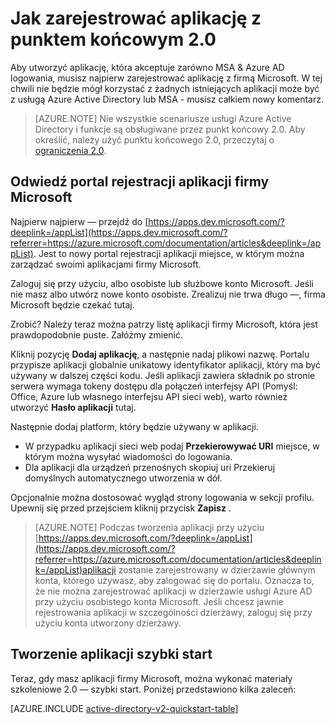 <properties
    pageTitle="Rejestracja aplikacji 2.0 | Microsoft Azure"
    description="Jak zarejestrować aplikację z firmą Microsoft włączania logowania i uzyskiwanie dostępu do usług firmy Microsoft przy użyciu punkt końcowy 2.0"
    services="active-directory"
    documentationCenter=""
    authors="dstrockis"
    manager="mbaldwin"
    editor=""/>

<tags
    ms.service="active-directory"
    ms.workload="identity"
    ms.tgt_pltfrm="na"
    ms.devlang="na"
    ms.topic="article"
    ms.date="09/16/2016"
    ms.author="dastrock"/>

# <a name="how-to-register-an-app-with-the-v20-endpoint"></a>Jak zarejestrować aplikację z punktem końcowym 2.0

Aby utworzyć aplikację, która akceptuje zarówno MSA & Azure AD logowania, musisz najpierw zarejestrować aplikację z firmą Microsoft.  W tej chwili nie będzie mógł korzystać z żadnych istniejących aplikacji może być z usługą Azure Active Directory lub MSA - musisz całkiem nowy komentarz.

> [AZURE.NOTE]
    Nie wszystkie scenariusze usługi Azure Active Directory i funkcje są obsługiwane przez punkt końcowy 2.0.  Aby określić, należy użyć punktu końcowego 2.0, przeczytaj o [ograniczenia 2.0](active-directory-v2-limitations.md).

## <a name="visit-the-microsoft-app-registration-portal"></a>Odwiedź portal rejestracji aplikacji firmy Microsoft
Najpierw najpierw — przejdź do [https://apps.dev.microsoft.com/?deeplink=/appList](https://apps.dev.microsoft.com/?referrer=https://azure.microsoft.com/documentation/articles&deeplink=/appList).  Jest to nowy portal rejestracji aplikacji miejsce, w którym można zarządzać swoimi aplikacjami firmy Microsoft.

Zaloguj się przy użyciu, albo osobiste lub służbowe konto Microsoft.  Jeśli nie masz albo utwórz nowe konto osobiste. Zrealizuj nie trwa długo —, firma Microsoft będzie czekać tutaj.

Zrobić? Należy teraz można patrzy listę aplikacji firmy Microsoft, która jest prawdopodobnie puste.  Załóżmy zmienić.

Kliknij pozycję **Dodaj aplikację**, a następnie nadaj plikowi nazwę.  Portalu przypisze aplikacji globalnie unikatowy identyfikator aplikacji, który ma być używany w dalszej części kodu.  Jeśli aplikacji zawiera składnik po stronie serwera wymaga tokeny dostępu dla połączeń interfejsy API (Pomyśl: Office, Azure lub własnego interfejsu API sieci web), warto również utworzyć **Hasło aplikacji** tutaj.
<!-- TODO: Link for app secrets -->

Następnie dodaj platform, który będzie używany w aplikacji.

- W przypadku aplikacji sieci web podaj **Przekierowywać URI** miejsce, w którym można wysyłać wiadomości do logowania.
- Dla aplikacji dla urządzeń przenośnych skopiuj uri Przekieruj domyślnych automatycznego utworzenia w dół.

Opcjonalnie można dostosować wygląd strony logowania w sekcji profilu.  Upewnij się przed przejściem kliknij przycisk **Zapisz** .

> [AZURE.NOTE] Podczas tworzenia aplikacji przy użyciu [https://apps.dev.microsoft.com/?deeplink=/appList](https://apps.dev.microsoft.com/?referrer=https://azure.microsoft.com/documentation/articles&deeplink=/appList)aplikacji zostanie zarejestrowany w dzierżawie głównym konta, którego używasz, aby zalogować się do portalu.  Oznacza to, że nie można zarejestrować aplikacji w dzierżawie usługi Azure AD przy użyciu osobistego konta Microsoft.  Jeśli chcesz jawnie rejestrowania aplikacji w szczególności dzierżawy, zaloguj się przy użyciu konta utworzony dzierżawy.

## <a name="build-a-quick-start-app"></a>Tworzenie aplikacji szybki start
Teraz, gdy masz aplikacji firmy Microsoft, można wykonać materiały szkoleniowe 2.0 — szybki start.  Poniżej przedstawiono kilka zaleceń:

[AZURE.INCLUDE [active-directory-v2-quickstart-table](../../includes/active-directory-v2-quickstart-table.md)]
